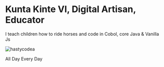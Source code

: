 <h1>Kunta Kinte VI, Digital Artisan, Educator</h1>
<p> I teach children how to ride horses and code in Cobol, core Java & Vanilla Js</p>
<p><img align="center" src="https://github-readme-streak-stats.herokuapp.com/?user=hastycodea&" alt="hastycodea" /></p>
<p>All Day Every Day</p>
